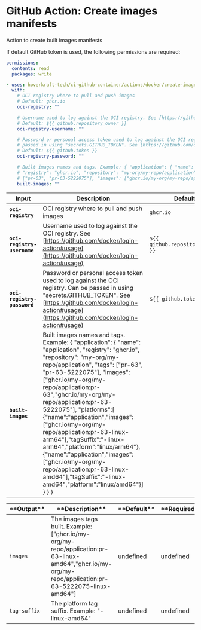 <!-- start title -->

# GitHub Action: Create images manifests

<!-- end title -->
<!-- start description -->

Action to create built images manifests

<!-- end description -->
<!-- start contents -->
<!-- end contents -->

If default GitHub token is used, the following permissions are required:

```yml
permissions:
  contents: read
  packages: write
```

<!-- start usage -->

```yaml
- uses: hoverkraft-tech/ci-github-container/actions/docker/create-images-manifests@v0.6.0
  with:
    # OCI registry where to pull and push images
    # Default: ghcr.io
    oci-registry: ""

    # Username used to log against the OCI registry. See [https://github.com/docker/login-action#usage](https://github.com/docker/login-action#usage)
    # Default: ${{ github.repository_owner }}
    oci-registry-username: ""

    # Password or personal access token used to log against the OCI registry. Can be
    # passed in using "secrets.GITHUB_TOKEN". See [https://github.com/docker/login-action#usage](https://github.com/docker/login-action#usage)
    # Default: ${{ github.token }}
    oci-registry-password: ""

    # Built images names and tags. Example: { "application": { "name": "application",
    # "registry": "ghcr.io", "repository": "my-org/my-repo/application", "tags":
    # ["pr-63", "pr-63-5222075"], "images": ["ghcr.io/my-org/my-repo/application:pr-63","ghcr.io/my-org/my-repo/application:pr-63-5222075"], "platforms":[ {"name":"application","images":["ghcr.io/my-org/my-repo/application:pr-63-linux-arm64"],"tagSuffix":"-linux-arm64","platform":"linux/arm64"}, {"name":"application","images":["ghcr.io/my-org/my-repo/application:pr-63-linux-amd64"],"tagSuffix":"-linux-amd64","platform":"linux/amd64"}] } } }
    built-images: ""
```

<!-- end usage -->
<!-- start inputs -->

| **Input**                              | **Description**                                                                                                                                                                                                                                                                                                                                                                                                                                                                                                                                                                                                   | **Default**                                 | **Required** |
| -------------------------------------- | ----------------------------------------------------------------------------------------------------------------------------------------------------------------------------------------------------------------------------------------------------------------------------------------------------------------------------------------------------------------------------------------------------------------------------------------------------------------------------------------------------------------------------------------------------------------------------------------------------------------- | ------------------------------------------- | ------------ |
| **<code>oci-registry</code>**          | OCI registry where to pull and push images                                                                                                                                                                                                                                                                                                                                                                                                                                                                                                                                                                        | <code>ghcr.io</code>                        | **true**     |
| **<code>oci-registry-username</code>** | Username used to log against the OCI registry. See [https://github.com/docker/login-action#usage](https://github.com/docker/login-action#usage)                                                                                                                                                                                                                                                                                                                                                                                                                                                                   | <code>${{ github.repository_owner }}</code> | **true**     |
| **<code>oci-registry-password</code>** | Password or personal access token used to log against the OCI registry. Can be passed in using "secrets.GITHUB_TOKEN". See [https://github.com/docker/login-action#usage](https://github.com/docker/login-action#usage)                                                                                                                                                                                                                                                                                                                                                                                           | <code>${{ github.token }}</code>            | **true**     |
| **<code>built-images</code>**          | Built images names and tags. Example: { "application": { "name": "application", "registry": "ghcr.io", "repository": "my-org/my-repo/application", "tags": ["pr-63", "pr-63-5222075"], "images": ["ghcr.io/my-org/my-repo/application:pr-63","ghcr.io/my-org/my-repo/application:pr-63-5222075"], "platforms":[ {"name":"application","images":["ghcr.io/my-org/my-repo/application:pr-63-linux-arm64"],"tagSuffix":"-linux-arm64","platform":"linux/arm64"}, {"name":"application","images":["ghcr.io/my-org/my-repo/application:pr-63-linux-amd64"],"tagSuffix":"-linux-amd64","platform":"linux/amd64"}] } } } |                                             | **true**     |

<!-- end inputs -->
<!-- start outputs -->

| \***\*Output\*\***      | \***\*Description\*\***                                                                                                                                 | \***\*Default\*\*** | \***\*Required\*\*** |
| ----------------------- | ------------------------------------------------------------------------------------------------------------------------------------------------------- | ------------------- | -------------------- |
| <code>images</code>     | The images tags built. Example: ["ghcr.io/my-org/my-repo/application:pr-63-linux-amd64","ghcr.io/my-org/my-repo/application:pr-63-5222075-linux-amd64"] | undefined           | undefined            |
| <code>tag-suffix</code> | The platform tag suffix. Example: "-linux-amd64"                                                                                                        | undefined           | undefined            |

<!-- end outputs -->
<!-- start [.github/ghadocs/examples/] -->
<!-- end [.github/ghadocs/examples/] -->
